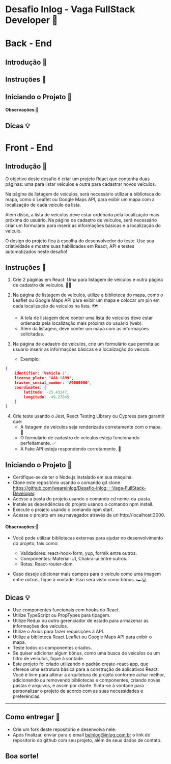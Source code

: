 # Desafio Inlog - Vaga FullStack Developer 🚀


# Back - End

## Introdução 📜

## Instruções 📝

## Iniciando o Projeto 🚀

#### Observações:🌟

## Dicas 💡

# Front - End

## Introdução 📜
O objetivo deste desafio é criar um projeto React que contenha duas páginas: uma para listar veículos e outra para cadastrar novos veículos. 

Na página de listagem de veículos, será necessário utilizar a biblioteca do mapa, como o Leaflet ou Google Maps API, para exibir um mapa com a localização de cada veículo da lista.

Além disso, a lista de veículos deve estar ordenada pela localização mais próxima do usuário. Na página de cadastro de veículos, será necessário criar um formulário para inserir as informações básicas e a localização do veículo. 

O design do projeto fica à escolha do desenvolvedor do teste. Use sua criatividade e mostre suas habilidades em React, API e testes automatizados neste desafio!

## Instruções 📝
1. Crie 2 páginas em React: Uma para listagem de veículos e outra página de cadastro de veículos. 🚗📝

2. Na página de listagem de veículos, utilize a biblioteca do mapa, como o Leaflet ou Google Maps API para exibir um mapa e colocar um pin em cada localização de veículos na lista. 🗺️
    - A tela de listagem deve conter uma lista de veículos deve estar ordenada pela localização mais próxima do usuário (web).
    - Além da listagem, deve conter um mapa com as informações solicitadas.

3. Na página de cadastro de veículos, crie um formulário que permita ao usuário inserir as informações básicas e a localização do veículo.
   - Exemplo:
```json
{
    identifier: 'Vehicle 1',
    license_plate: 'AAA-9A99',
    tracker_serial_number: 'A0000000',
    coordinates: {
        latitude: -25.43247,
        longitude: -49.27845
    } 
}
```

4. Crie teste usando o Jest, React Testing Library ou Cypress para garantir que:
   - A listagem de veículos seja renderizada corretamente com o mapa. 🧭
   - O formulário de cadastro de veículos esteja funcionando perfeitamente. ✅
   - A Fake API esteja respondendo corretamente. 📡

## Iniciando o Projeto 🚀
- Certifique-se de ter o Node.js instalado em sua máquina.
- Clone este repositório usando o comando git clone https://github.com/weareinlog/Desafio-Inlog---Vaga-FullStack-Developer.
- Acesse a pasta do projeto usando o comando cd nome-da-pasta.
- Instale as dependências do projeto usando o comando npm install.
- Execute o projeto usando o comando npm start.
- Acesse o projeto em seu navegador através da url http://localhost:3000.

#### Observações:🌟
- Você pode utilizar bibliotecas externas para ajudar no desenvolvimento do projeto, tais como:
    - Validadores: react-hook-form, yup, formik entre outros.
    - Componentes: Material-UI, Chakra-ui entre outros.
    - Rotas: React-router-dom.

- Caso deseje adicionar mais campos para o veículo como uma imagem entre outros, fique à vontade. Isso será visto como bônus. 🏎️💻


## Dicas 💡

- Use componentes funcionais com hooks do React.
- Utilize TypeScript ou PropTypes para tipagem.
- Utilize Redux ou outro gerenciador de estado para armazenar as informações dos veículos.
- Utilize o Axios para fazer requisições à API.
- Utilize a biblioteca React Leaflet ou Google Maps API para exibir o mapa.
- Teste todos os componentes criados.
- Se quiser adicionar algum bônus, como uma busca de veículos ou um filtro de veículos, fique à vontade.
- Este projeto foi criado utilizando o padrão create-react-app, que oferece uma estrutura básica para a construção de aplicativos React. Você é livre para alterar a arquitetura do projeto conforme achar melhor, adicionando ou removendo bibliotecas e componentes, criando novas pastas e arquivos, e assim por diante. Sinta-se à vontade para personalizar o projeto de acordo com as suas necessidades e preferências.

---

## Como entregar 📨

- Crie um fork deste repositório e desenvolva nele.
- Após finalizar, enviar para o email beinlog@inlog.com.br o link do repositorio do github com seu projeto, além de seus dados de contato.

## Boa sorte!